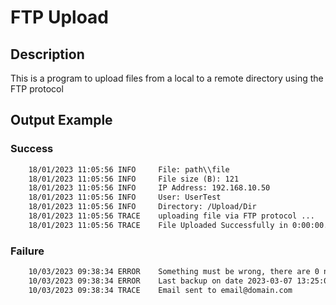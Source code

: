 # FTP Upload

## Description

This is a program to upload files from a local to a remote directory using the FTP protocol

## Output Example

### Success

```txt
    18/01/2023 11:05:56 INFO     File: path\\file
    18/01/2023 11:05:56 INFO 	 File size (B): 121
    18/01/2023 11:05:56 INFO 	 IP Address: 192.168.10.50
    18/01/2023 11:05:56 INFO 	 User: UserTest
    18/01/2023 11:05:56 INFO 	 Directory: /Upload/Dir 
    18/01/2023 11:05:56 TRACE 	 uploading file via FTP protocol ...
    18/01/2023 11:05:56 TRACE 	 File Uploaded Successfully in 0:00:00.016794!
```

### Failure

```txt
    10/03/2023 09:38:34 ERROR 	 Something must be wrong, there are 0 new backups!
    10/03/2023 09:38:34 ERROR 	 Last backup on date 2023-03-07 13:25:09.505993
    10/03/2023 09:38:34 TRACE 	 Email sent to email@domain.com
```
